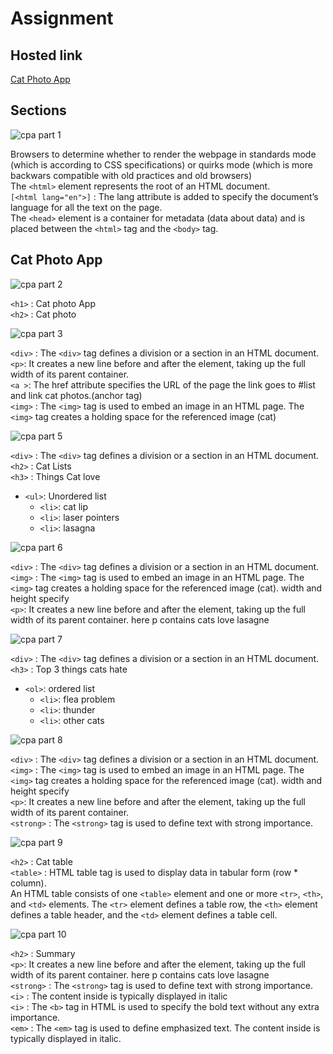 # Assignment

## Hosted link

[Cat Photo App](https://ugamraj.github.io/HtmlAssignment/Cat%20Photo%20App/)

## Sections

![cpa part 1](https://github.com/UgamRaj/HtmlAssignment/assets/124122714/efde4b11-5438-4ae2-bd5a-6cff33200e11)

Browsers to determine whether to render the webpage in standards mode (which is according to CSS specifications) or quirks mode (which is more backwars compatible with old practices and old browsers)<br/>
The `<html>` element represents the root of an HTML document.<br/>
`[<html lang="en">]` : The lang attribute is added to specify the document’s language for all the text on the page.<br/>
The `<head>` element is a container for metadata (data about data) and is placed between the `<html>` tag and the `<body>` tag.

## Cat Photo App

![cpa part 2](https://github.com/UgamRaj/HtmlAssignment/assets/124122714/9b26b742-5eed-42dc-bce7-f3fe705ca01a)

`<h1>` : Cat photo App <br/>
`<h2>` : Cat photo

![cpa  part 3](https://github.com/UgamRaj/HtmlAssignment/assets/124122714/faa8b6a6-d997-4426-b324-0dad2335d87c)

`<div>` : The `<div>` tag defines a division or a section in an HTML document. <br/>
`<p>`: It creates a new line before and after the element, taking up the full width of its parent container. <br/>
`<a >`: The href attribute specifies the URL of the page the link goes to #list and link cat photos.(anchor tag) <br/>
`<img>` : The `<img>` tag is used to embed an image in an HTML page. The `<img>` tag creates a holding space for the referenced image (cat)

![cpa part 5](https://github.com/UgamRaj/HtmlAssignment/assets/124122714/59ca2ad9-29cc-4389-9332-56815d880bb6)

`<div>` : The `<div>` tag defines a division or a section in an HTML document. <br/>
`<h2>` : Cat Lists <br/>
`<h3>` : Things Cat love <br/>
- `<ul>`: Unordered list
  - `<li>`: cat lip
  - `<li>`: laser pointers
  - `<li>`: lasagna

![cpa part 6](https://github.com/UgamRaj/HtmlAssignment/assets/124122714/a62c4e31-21a2-4b25-bb7c-81bd05b67d0f)

`<div>` : The `<div>` tag defines a division or a section in an HTML document. <br/>
`<img>` : The `<img>` tag is used to embed an image in an HTML page. The `<img>` tag creates a holding space for the referenced image (cat). width and height specify  <br/>
`<p>`: It creates a new line before and after the element, taking up the full width of its parent container. here p contains cats love lasagne  <br/>

![cpa part 7](https://github.com/UgamRaj/HtmlAssignment/assets/124122714/a8becc93-1fff-48d9-85a2-c6dec5a17940)

`<div>` : The `<div>` tag defines a division or a section in an HTML document. <br/>
`<h3>` :  Top 3 things cats hate <br/>
- `<ol>`: ordered list
  - `<li>`: flea problem
  - `<li>`: thunder
  - `<li>`: other cats

![cpa part 8](https://github.com/UgamRaj/HtmlAssignment/assets/124122714/3ab3727e-542f-4de1-8afe-f44dcaa5cd7b)

`<div>` : The `<div>` tag defines a division or a section in an HTML document. <br/>
`<img>` : The `<img>` tag is used to embed an image in an HTML page. The `<img>` tag creates a holding space for the referenced image (cat). width and height specify  <br/>
`<p>`: It creates a new line before and after the element, taking up the full width of its parent container. <br/>
`<strong>` : The `<strong>` tag is used to define text with strong importance.

![cpa part 9](https://github.com/UgamRaj/HtmlAssignment/assets/124122714/9a7adfd0-6813-447e-9df6-df4e0bad300d)

`<h2>` : Cat table <br/>
`<table>` : HTML table tag is used to display data in tabular form (row * column).<br/>
An HTML table consists of one `<table>` element and one or more `<tr>`, `<th>`, and `<td>` elements. The `<tr>` element defines a table row, the `<th>` element defines a table header, and the `<td>` element defines a table cell.

![cpa part 10](https://github.com/UgamRaj/HtmlAssignment/assets/124122714/5c3b558b-bb02-4df6-aea8-1ca27eb2a95d)

`<h2>` : Summary  <br/>
`<p>`: It creates a new line before and after the element, taking up the full width of its parent container. here p contains cats love lasagne  <br/>
`<strong>` : The `<strong>` tag is used to define text with strong importance.  <br/>
`<i>` : The content inside is typically displayed in italic <br/>
`<i>` : The `<b>` tag in HTML is used to specify the bold text without any extra importance. <br/>
`<em>` : The `<em>` tag is used to define emphasized text. The content inside is typically displayed in italic. 


